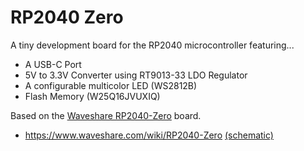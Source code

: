 # RP2040 Zero

A tiny development board for the RP2040 microcontroller featuring...

- A USB-C Port
- 5V to 3.3V Converter using RT9013-33 LDO Regulator
- A configurable multicolor LED (WS2812B)
- Flash Memory (W25Q16JVUXIQ)

Based on the [Waveshare RP2040-Zero](https://www.waveshare.com/wiki/RP2040-Zero) board.

- https://www.waveshare.com/wiki/RP2040-Zero [(schematic)](https://files.waveshare.com/upload/4/4c/RP2040_Zero.pdf)
